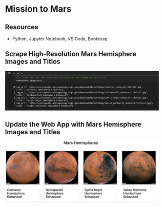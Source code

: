 # Mission to Mars

## Resources
- Python, Jupyter Notebook, VS Code, Bootstrap

## Scrape High-Resolution Mars Hemisphere Images and Titles

![1](https://github.com/Jandreezy/Mission-to-Mars/blob/main/Images/URL's%20and%20Title's.png?raw=true)

## Update the Web App with Mars Hemisphere Images and Titles

![2](https://github.com/Jandreezy/Mission-to-Mars/blob/main/Images/Mar's%20Images%20and%20Title's.png?raw=true)

